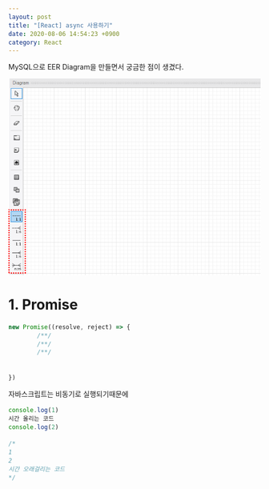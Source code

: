 ```yaml
---
layout: post
title: "[React] async 사용하기"
date: 2020-08-06 14:54:23 +0900
category: React
---
```


MySQL으로 EER Diagram을 만들면서 궁금한 점이 생겼다. 

![alt text](/public/img/gitblog/db_1.png)



# 1. Promise

```javascript
new Promise((resolve, reject) => {
		/**/
    	/**/
    	/**/
    
    
})
```

자바스크립트는 비동기로 실행되기때문에

```javascript
console.log(1)
시간 올리는 코드
console.log(2)

/*
1
2
시간 오래걸리는 코드
*/
```

